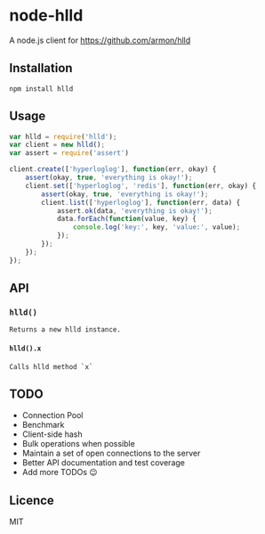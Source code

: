 node-hlld
=========

A node.js client for https://github.com/armon/hlld

## Installation

`npm install hlld`

## Usage

```javascript
var hlld = require('hlld');
var client = new hlld();
var assert = require('assert')

client.create(['hyperloglog'], function(err, okay) {
    assert(okay, true, 'everything is okay!');
    client.set(['hyperloglog', 'redis'], function(err, okay) {
        assert(okay, true, 'everything is okay!');
        client.list(['hyperloglog'], function(err, data) {
            assert.ok(data, 'everything is okay!');
            data.forEach(function(value, key) {
                console.log('key:', key, 'value:', value);
            });
        });
    });
});
```

## API

### `hlld()`
    Returns a new hlld instance.
#### `hlld().x`
    Calls hlld method `x`

## TODO
- Connection Pool
- Benchmark
- Client-side hash
- Bulk operations when possible
- Maintain a set of open connections to the server
- Better API documentation and test coverage
- Add more TODOs :wink:

## Licence
MIT
